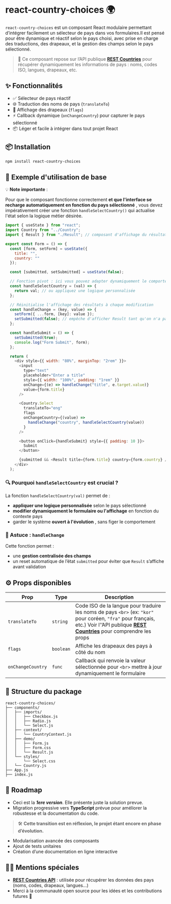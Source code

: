 # react-country-choices 🌍

`react-country-choices` est un composant React modulaire permettant d’intégrer facilement un sélecteur de pays dans vos formulaires.Il est pensé pour être dynamique et réactif selon le pays choisi, avec prise en charge des traductions, des drapeaux, et la gestion des champs selon le pays sélectionné.

> 📡 Ce composant repose sur l’API publique **[REST Countries](https://restcountries.com/)** pour récupérer dynamiquement les informations de pays : noms, codes ISO, langues, drapeaux, etc.

## ✨ Fonctionnalités

- ✅ Sélecteur de pays réactif
- 🌐 Traduction des noms de pays (`translateTo`)
- 🚩 Affichage des drapeaux (`flags`)
- ⚡ Callback dynamique (`onChangeCountry`) pour capturer le pays sélectionné
- 📦 Léger et facile à intégrer dans tout projet React

## 📦 Installation

```bash
npm install react-country-choices
```

## 🚀 Exemple d'utilisation de base

💡 **Note importante** :

Pour que le composant fonctionne correctement  **et que l'interface se recharge automatiquement en fonction du pays sélectionné** , vous devez impérativement créer une fonction `handleSelectCountry()` qui actualise l'état selon la logique métier désirée.

```js
import { useState } from "react";
import Country from "../Country";
import { Result } from "./Result"; // composant d'affichage du résultat

export const Form = () => {
  const [form, setForm] = useState({
    title: "",
    country: ""
  });

  const [submitted, setSubmitted] = useState(false);

  // Fonction pivot : ici vous pouvez adapter dynamiquement le comportement
  const handleSelectCountry = (val) => {
    return val; // ou appliquez une logique personnalisée
  };

  // Réinitialise l'affichage des résultats à chaque modification
  const handleChange = (key, value) => {
    setForm({ ...form, [key]: value });
    setSubmitted(false); // empêche d'afficher Result tant qu'on n'a pas cliqué "Submit"
  };

  const handleSubmit = () => {
    setSubmitted(true);
    console.log("Form Submit", form);
  };

  return (
    <div style={{ width: "80%", marginTop: "2rem" }}>
      <input
        type="text"
        placeholder="Enter a title"
        style={{ width: "100%", padding: "1rem" }}
        onChange={(e) => handleChange("title", e.target.value)}
        value={form.title}
      />

      <Country.Select
        translateTo="eng"
        flags
        onChangeCountry={(value) =>
          handleChange("country", handleSelectCountry(value))
        }
      />

      <button onClick={handleSubmit} style={{ padding: 10 }}>
        Submit
      </button>

      {submitted && <Result title={form.title} country={form.country} />}
    </div>
  );

```

### 🔍 Pourquoi `handleSelectCountry` est crucial ?

La fonction `handleSelectCountry(val)` permet de :

* **appliquer une logique personnalisée** selon le pays sélectionné
* **modifier dynamiquement le formulaire ou l'affichage** en fonction du contexte pays
* garder le système  **ouvert à l'évolution** , sans figer le comportement


### 🧠 Astuce : `handleChange`

Cette fonction permet :

* une **gestion centralisée des champs**
* un reset automatique de l’état `submitted` pour éviter que `Result` s’affiche avant validation


## ⚙️ Props disponibles

| Prop                | Type        | Description                                                                                                                                                                                                                     |
| ------------------- | ----------- | ------------------------------------------------------------------------------------------------------------------------------------------------------------------------------------------------------------------------------- |
| `translateTo`     | `string`  | Code ISO de la langue pour traduire les noms de pays `<br>` (ex: `"kor"` pour coréen, `"fra"` pour français, etc.) Voir l'’API publique **[REST Countries](https://restcountries.com/)** pour comprendre les props |
| `flags`           | `boolean` | Affiche les drapeaux des pays à côté du nom                                                                                                                                                                                  |
| `onChangeCountry` | `func`    | Callback qui renvoie la valeur sélectionnée pour `<br>` mettre à jour dynamiquement le formulaire                                                                                                                          |

## 📁 Structure du package

```plaintext
react-country-choices/
├── components/
│   ├── imports/
│   │   ├── Checkbox.js
│   │   ├── Radio.js
│   │   └── Select.js
│   ├── context/
│   │   └── CountryContext.js
│   ├── demo/
│   │   ├── Form.js
│   │   ├── Form.css
│   │   └── Result.js
│   └── styles/
│       └── Select.css
│   └── Country.js
├── App.js
├── index.js
```

## 📘 Roadmap

- Ceci est la ***1ere version***. Elle présente juste la solution prevue.
- Migration progressive vers **TypeScript** prévue pour améliorer la robustesse et la documentation du code.

> 🛠️ **Cette transition est en réflexion, le projet étant encore en phase d’évolution.**

- Modularisation avancée des composants
- Ajout de tests unitaires
- Création d’une documentation en ligne interactive

## 🙇‍♂️ Mentions spéciales

- [**REST Countries API**](https://restcountries.com/) : utilisée pour récupérer les données des pays (noms, codes, drapeaux, langues…)
- Merci à la communauté open source pour les idées et les contributions futures 🙌
